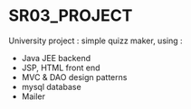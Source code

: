 # SR03_PROJECT

University project : simple quizz maker, using :
  - Java JEE backend
  - JSP, HTML front end
  - MVC & DAO design patterns
  - mysql database
  - Mailer
